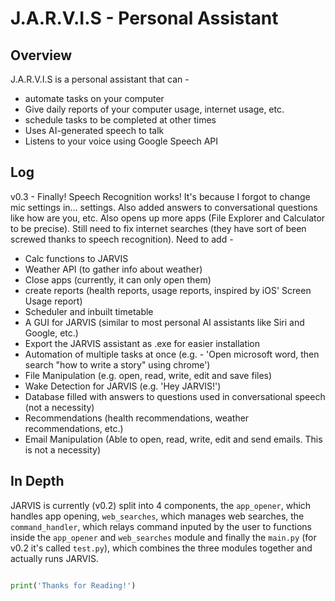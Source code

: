 # J.A.R.V.I.S - Personal Assistant
## Overview

J.A.R.V.I.S is a personal assistant that can - 

- automate tasks on your computer
- Give daily reports of your computer usage, internet usage, etc.
- schedule tasks to be completed at other times
- Uses AI-generated speech to talk
- Listens to your voice using Google Speech API

## Log

v0.3 - Finally! Speech Recognition works! It's because I forgot to change mic settings in... settings. Also added answers to conversational questions like how are you, etc. Also opens up more apps (File Explorer and Calculator to be precise). Still need to fix internet searches (they have sort of been screwed thanks to speech recognition). Need to add - 

- Calc functions to JARVIS
- Weather API (to gather info about weather)
- Close apps (currently, it can only open them)
- create reports (health reports, usage reports, inspired by iOS' Screen Usage report)
- Scheduler and inbuilt timetable
- A GUI for JARVIS (similar to most personal AI assistants like Siri and Google, etc.)
- Export the JARVIS assistant as .exe for easier installation
- Automation of multiple tasks at once (e.g. - 'Open microsoft word, then search "how to write a story" using chrome')
- File Manipulation (e.g. open, read, write, edit and save files)
- Wake Detection for JARVIS (e.g. 'Hey JARVIS!')
- Database filled with answers to questions used in conversational speech (not a necessity)
- Recommendations (health recommendations, weather recommendations, etc.)
- Email Manipulation (Able to open, read, write, edit and send emails. This is not a necessity)

## In Depth

JARVIS is currently (v0.2) split into 4 components, the `app_opener`, which handles app opening, `web_searches`, which manages web searches, the `command_handler`, which relays command inputed by the user to functions inside the `app_opener` and `web_searches` module and finally the `main.py` (for v0.2 it's called `test.py`), which combines the three modules together and actually runs JARVIS.

```Python

print('Thanks for Reading!')

```

